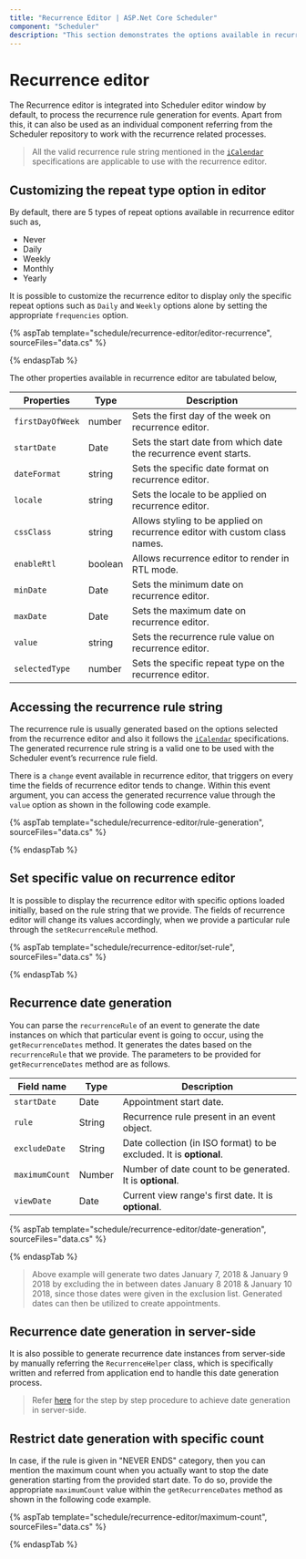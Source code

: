 ```yaml
---
title: "Recurrence Editor | ASP.Net Core Scheduler"
component: "Scheduler"
description: "This section demonstrates the options available in recurrence editor and how to use its available methods separately in an application."
---
```


# Recurrence editor

The Recurrence editor is integrated into Scheduler editor window by default, to process the recurrence rule generation for events. Apart from this, it can also be used as an individual component referring from the Scheduler repository to work with the recurrence related processes.

> All the valid recurrence rule string mentioned in the [`iCalendar`](https://tools.ietf.org/html/rfc5545#section-3.3.10) specifications are applicable to use with the recurrence editor.

## Customizing the repeat type option in editor

By default, there are 5 types of repeat options available in recurrence editor such as,

* Never
* Daily
* Weekly
* Monthly
* Yearly

It is possible to customize the recurrence editor to display only the specific repeat options such as `Daily` and `Weekly` options alone by setting the appropriate `frequencies` option.

{% aspTab template="schedule/recurrence-editor/editor-recurrence", sourceFiles="data.cs"  %}

{% endaspTab %}

The other properties available in recurrence editor are tabulated below,

| Properties | Type | Description |
|------------|------|-------------|
| `firstDayOfWeek` | number | Sets the first day of the week on recurrence editor.|
| `startDate` | Date | Sets the start date from which date the recurrence event starts. |
| `dateFormat` | string | Sets the specific date format on recurrence editor.|
| `locale` | string | Sets the locale to be applied on recurrence editor.|
| `cssClass` | string | Allows styling to be applied on recurrence editor with custom class names.|
| `enableRtl` | boolean | Allows recurrence editor to render in RTL mode.|
| `minDate` | Date | Sets the minimum date on recurrence editor.|
| `maxDate` | Date | Sets the maximum date on recurrence editor.|
| `value` | string | Sets the recurrence rule value on recurrence editor. |
| `selectedType` | number | Sets the specific repeat type on the recurrence editor.|

## Accessing the recurrence rule string

The recurrence rule is usually generated based on the options selected from the recurrence editor and also it follows the [`iCalendar`](https://tools.ietf.org/html/rfc5545#section-3.3.10) specifications. The generated recurrence rule string is a valid one to be used with the Scheduler event’s recurrence rule field.

There is a `change` event available in recurrence editor, that triggers on every time the fields of recurrence editor tends to change. Within this event argument, you can access the generated recurrence value through the `value` option as shown in the following code example.

{% aspTab template="schedule/recurrence-editor/rule-generation", sourceFiles="data.cs"  %}

{% endaspTab %}

## Set specific value on recurrence editor

It is possible to display the recurrence editor with specific options loaded initially, based on the rule string that we provide. The fields of recurrence editor will change its values accordingly, when we provide a particular rule through the `setRecurrenceRule` method.

{% aspTab template="schedule/recurrence-editor/set-rule", sourceFiles="data.cs"  %}

{% endaspTab %}

## Recurrence date generation

You can parse the `recurrenceRule` of an event to generate the date instances on which that particular event is going to occur, using the `getRecurrenceDates` method. It generates the dates based on the `recurrenceRule` that we provide. The parameters to be provided for `getRecurrenceDates` method are as follows.

| Field name | Type | Description |
|------------|------|-------------|
| `startDate` | Date| Appointment start date. |
| `rule` | String| Recurrence rule present in an event object. |
| `excludeDate` | String | Date collection (in ISO format) to be excluded. It is **optional**. |
| `maximumCount` | Number | Number of date count to be generated. It is **optional**. |
| `viewDate` | Date | Current view range's first date. It is **optional**. |

{% aspTab template="schedule/recurrence-editor/date-generation", sourceFiles="data.cs"  %}

{% endaspTab %}

> Above example will generate two dates January 7, 2018 & January 9 2018 by excluding the in between dates January 8 2018 & January 10 2018, since those dates were given in the exclusion list. Generated dates can then be utilized to create appointments.

## Recurrence date generation in server-side

It is also possible to generate recurrence date instances from server-side by manually referring the `RecurrenceHelper` class, which is specifically written and referred from application end to handle this date generation process.

> Refer [here](https://www.syncfusion.com/kb/10009/how-to-parse-the-recurrencerule-at-server-side) for the step by step procedure to achieve date generation in server-side.

## Restrict date generation with specific count

In case, if the rule is given in "NEVER ENDS" category, then you can mention the maximum count when you actually want to stop the date generation starting from the provided start date. To do so, provide the appropriate `maximumCount` value within the `getRecurrenceDates` method as shown in the following code example.

{% aspTab template="schedule/recurrence-editor/maximum-count", sourceFiles="data.cs"  %}

{% endaspTab %}